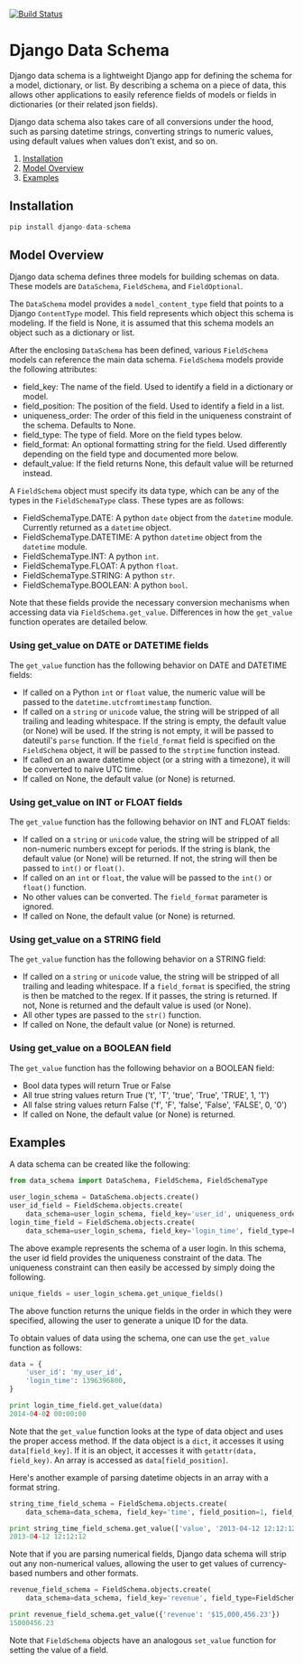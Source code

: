 [![Build Status](https://travis-ci.org/ambitioninc/django-data-schema.png)](https://travis-ci.org/ambitioninc/django-data-schema)

# Django Data Schema
Django data schema is a lightweight Django app for defining the schema for a model, dictionary, or list.
By describing a schema on a piece of data, this allows other applications to easily reference
fields of models or fields in dictionaries (or their related json fields).

Django data schema also takes care of all conversions under the hood, such as parsing datetime strings, converting strings to numeric values, using default values when values don't exist, and so on.

1. [Installation](#installation)
2. [Model Overview](#model-overview)
3. [Examples](#examples)

## Installation

```python
pip install django-data-schema
```

## Model Overview
Django data schema defines three models for building schemas on data. These models are ``DataSchema``,
``FieldSchema``, and ``FieldOptional``.

The ``DataSchema`` model provides a ``model_content_type`` field that points to a Django ``ContentType`` model.
This field represents which object this schema is modeling. If the field is None, it is assumed that
this schema models an object such as a dictionary or list.

After the enclosing ``DataSchema`` has been defined, various ``FieldSchema`` models can reference the main
data schema. ``FieldSchema`` models provide the following attributes:

- field_key: The name of the field. Used to identify a field in a dictionary or model.
- field_position: The position of the field. Used to identify a field in a list.
- uniqueness_order: The order of this field in the uniqueness constraint of the schema. Defaults to None.
- field_type: The type of field. More on the field types below.
- field_format: An optional formatting string for the field. Used differently depending on the field type and documented more below.
- default_value: If the field returns None, this default value will be returned instead.

A ``FieldSchema`` object must specify its data type, which can be any of the types in the
``FieldSchemaType`` class. These types are as follows:

- FieldSchemaType.DATE: A python ``date`` object from the ``datetime`` module. Currently returned as a ``datetime`` object.
- FieldSchemaType.DATETIME: A python ``datetime`` object from the ``datetime`` module.
- FieldSchemaType.INT: A python ``int``.
- FieldSchemaType.FLOAT: A python ``float``.
- FieldSchemaType.STRING: A python ``str``.
- FieldSchemaType.BOOLEAN: A python ``bool``.

Note that these fields provide the necessary conversion mechanisms when accessing data via ``FieldSchema.get_value``. Differences in how the ``get_value`` function operates are detailed below.

### Using get_value on DATE or DATETIME fields
The ``get_value`` function has the following behavior on DATE and DATETIME fields:

- If called on a Python ``int`` or ``float`` value, the numeric value will be passed to the ``datetime.utcfromtimestamp`` function.
- If called on a ``string`` or ``unicode`` value, the string will be stripped of all trailing and leading whitespace. If the string is empty, the default value (or None) will be used. If the string is not empty, it will be passed to dateutil's ``parse`` function. If the ``field_format`` field is specified on the ``FieldSchema`` object, it will be passed to the ``strptime`` function instead. 
- If called on an aware datetime object (or a string with a timezone), it will be converted to naive UTC time.
- If called on None, the default value (or None) is returned.

### Using get_value on INT or FLOAT fields
The ``get_value`` function has the following behavior on INT and FLOAT fields:

- If called on a ``string`` or ``unicode`` value, the string will be stripped of all non-numeric numbers except for periods. If the string is blank, the default value (or None) will be returned. If not, the string will then be passed to ``int()`` or ``float()``.
- If called on an ``int`` or ``float``, the value will be passed to the ``int()`` or ``float()`` function.
- No other values can be converted. The ``field_format`` parameter is ignored.
- If called on None, the default value (or None) is returned.

### Using get_value on a STRING field
The ``get_value`` function has the following behavior on a STRING field:

- If called on a ``string`` or ``unicode`` value, the string will be stripped of all trailing and leading whitespace. If a ``field_format`` is specified, the string is then be matched to the regex. If it passes, the string is returned. If not, None is returned and the default value is used (or None).
- All other types are passed to the ``str()`` function.
- If called on None, the default value (or None) is returned.

### Using get_value on a BOOLEAN field
The ``get_value`` function has the following behavior on a BOOLEAN field:

- Bool data types will return True or False
- All true string values return True ('t', 'T', 'true', 'True', 'TRUE', 1, '1')
- All false string values return False ('f', 'F', 'false', 'False', 'FALSE', 0, '0')
- If called on None, the default value (or None) is returned.

## Examples

A data schema can be created like the following:

```python
from data_schema import DataSchema, FieldSchema, FieldSchemaType

user_login_schema = DataSchema.objects.create()
user_id_field = FieldSchema.objects.create(
    data_schema=user_login_schema, field_key='user_id', uniqueness_order=1, field_type=FieldSchemaType.STRING)
login_time_field = FieldSchema.objects.create(
    data_schema=user_login_schema, field_key='login_time', field_type=FieldSchemaType.DATETIME)
```

The above example represents the schema of a user login. In this schema, the user id field provides the uniqueness
constraint of the data. The uniqueness constraint can then easily be accessed by simply doing the following.

```python
unique_fields = user_login_schema.get_unique_fields()
```

The above function returns the unique fields in the order in which they were specified, allowing the user to
generate a unique ID for the data.

To obtain values of data using the schema, one can use the ``get_value`` function as follows:

```python
data = {
    'user_id': 'my_user_id',
    'login_time': 1396396800,
}

print login_time_field.get_value(data)
2014-04-02 00:00:00
```

Note that the ``get_value`` function looks at the type of data object and uses the proper access method. If the
data object is a ``dict``, it accesses it using ``data[field_key]``. If it is an object, it accesses it with
``getattr(data, field_key)``. An array is accessed as ``data[field_position]``.

Here's another example of parsing datetime objects in an array with a format string.

```python
string_time_field_schema = FieldSchema.objects.create(
    data_schema=data_schema, field_key='time', field_position=1, field_type=FieldSchemaType.DATETIME, field_format='%Y-%m-%d %H:%M:%S')

print string_time_field_schema.get_value(['value', '2013-04-12 12:12:12'])
2013-04-12 12:12:12
```

Note that if you are parsing numerical fields, Django data schema will strip out any non-numerical values, allowing the user to get values of currency-based numbers and other formats.

```python
revenue_field_schema = FieldSchema.objects.create(
    data_schema=data_schema, field_key='revenue', field_type=FieldSchemaType.FLOAT)

print revenue_field_schema.get_value({'revenue': '$15,000,456.23'})
15000456.23
```

Note that ``FieldSchema`` objects have an analogous ``set_value`` function for setting the value of a field.
